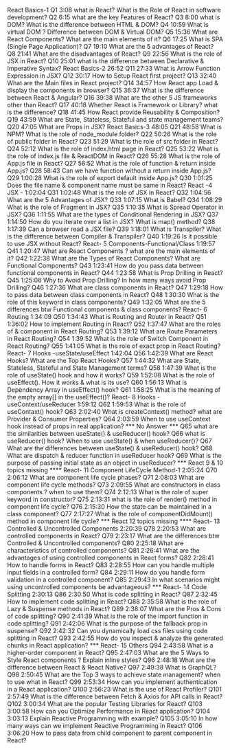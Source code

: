 React Basics-1
Q1 3:08 what is React? What is the Role of React in software development?
Q2 6:15 what are the key Features of React?
Q3 8:00 what is DOM? What is the difference between HTML & DOM?
Q4 10:59 What is virtual DOM ? Difference between DOM & Virtual DOM?
Q5 15:36 What are React Components? What are the main elements of it?
Q6 17:25 What is SPA (Single Page Application)?
Q7 19:10 What are the 5 advantages of React?
Q8 21:41 What are the disadvantages of React?
Q9 22:56 What is the role of JSX in React?
Q10 25:01 what is the difference between Declarative & Imperative Syntax?
React Basics-2 26:52
Q11 27:33 What is Arrow Function Expression in JSX?
Q12 30:17 How to Setup React first project?
Q13 32:40 What are the Main files in React project?
Q14 34:57 How React app Load & display the components in 
browser?
Q15 36:37 What is the difference between React & Angular?
Q16 39:38 What are the other 5 JS frameworks other than 
React?
Q17 40:18 Whether React is Framework or Library? what is 
the difference?
Q18 41:45 How React provide Reusability & Composition?
Q19 43:59 What are State, Stateless, Stateful and state 
management teams?
Q20 47:05 What are Props in JSX?
React Basics-3 48:05
Q21 48:58 What is NPM? What is the role of node_module 
folder?
Q22 50:26 What is the role of public folder in React?
Q23 51:29 What is the role of src folder in React?
Q24 52:12 What is the role of index.html page in React?
Q25 53:22 What is the role of index.js file & ReactDOM in 
React?
Q26 55:28 What is the role of App.js file in React?
Q27 56:52 What is the role of function & return inside 
App.js?
Q28 58:43 Can we have function without a return inside 
App.js?
Q29 1:00:28 What is the role of export default inside 
App.js?
Q30 1:01:25 Does the file name & component name must be 
same in React?
React -4 JSX - 1:02:04
Q31 1:02:48 What is the role of JSX in React?
Q32 1:04:56 What are the 5 Advantages of JSX?
Q33 1:07:15 What is Babel?
Q34 1:08:29 What is the role of Fragment in JSX?
Q35 1:10:35 What is Spread Operator in JSX?
Q36 1:11:55 What are the types of Conditional Rendering 
in JSX?
Q37 1:14:50 How do you iterate over a list in JSX? What 
is map() method?
Q38 1:17:39 Can a browser read a JSX file?
Q39 1:18:01 What is Transpiler? What is the difference 
between Compiler & Transpiler?
Q40 1:19:26 Is it possible to use JSX without React?
React- 5 Components-Functional/Class 1:19:57
Q41 1:20:47 What are React Components ? what are the main 
elements of it?
Q42 1:22:38 What are the Types of React Components? What 
are Functional Components?
Q43 1:23:41 How do you pass data between functional 
components in React?
Q44 1:23:58 What is Prop Drilling in React?
Q45 1:25:06 Why to Avoid Prop Drilling? In how many ways 
avoid Prop Drilling?
Q46 1:27:36 What are class components in React?
Q47 1:29:18 How to pass data between class components in 
React?
Q48 1:30:30 What is the role of this keyword in class 
components?
Q49 1:32:05 What are the 5 differences btw Functional 
components & class components? 
React- 6 Routing 1:34:09
Q50 1:34:43 What is Routing and Router in React?
Q51 1:36:02 How to implement Routing in React?
Q52 1:37:47 What are the roles of <Routes> & <Route> 
component in React Routing?
Q53 1:39:12 What are Route Parameters in React Routing?
Q54 1:39:52 What is the role of Switch Component in React 
Routing?
Q55 1:41:05 What is the role of exact prop in React 
Routing?
React- 7 Hooks -useState/useEffect 1:42:04
Q56 1:42:39 What are React Hooks? What are the Top React 
Hooks?
Q57 1:44:32 What are State, Stateless, Stateful and State 
Management terms?
Q58 1:47:39 What is the role of useState() hook and how 
it works?
Q59 1:52:08 What is the role of useEffect(). How it works 
& what is its use?
Q60 1:56:13 What is Dependency Array in useEffect() hook?
Q61 1:58:25 What is the meaning of the empty array[] in 
the useEffect()?
React- 8 Hooks -useContext/useReducer 1:59:12
Q62 1:59:53 What is the role of useContaxt() hook?
Q63 2:02:40 What is createContext() method? what are 
Provider & Consumer Properties?
Q64 2:03:59 When to use useContext hook instead of props 
in real application?
*** No Answer *** 
Q65 what are the similarities between useState() & 
useReducer() hook?
Q66 what is useReducer() hook? When to use useState() & 
when useReducer()?
Q67 What are the differences between useState() & 
useReducer() hook?
Q68 What are dispatch & reducer function in useReducer 
hook?
Q69 What is the purpose of passing initial state as an 
object in useReducer?
*** React 9 & 10 topics missing ****
React- 11 Component LifeCycle Method-1 2:05:24
Q70 2:06:12 What are component life cycle phases?
Q71 2:08:03 What are component life cycle methods?
Q73 2:09:55 What are constructors in class components ? 
when to use them?
Q74 2:12:13 What is the role of super keyword in 
constructor?
Q75 2:13:31 what is the role of render() method in 
component life cycle?
Q76 2:15:30 How the state can be maintained in a class 
component?
Q77 2:17:27 What is the role of componentDidMount() 
method in component life cycle?
*** React 12 topics missing ****
React- 13 Controlled & Uncontrolled Components 2:20:39
Q78 2:20:53 What are controlled components in React?
Q79 2:23:17 What are the differences btw Controlled & 
Uncontrolled components?
Q80 2:25:18 What are characteristics of controlled 
components?
Q81 2:26:41 What are the advantages of using controlled 
components in React forms?
Q82 2:28:41 How to handle forms in React?
Q83 2:28:55 How can you handle multiple input fields in a 
controlled form?
Q84 2:29:11 How do you handle form validation in a 
controlled component?
Q85 2:29:43 In what scenarios might using uncontrolled 
components be advantageous?
*** React- 14 Code Splitting 2:30:13
Q86 2:30:50 What is code splitting in React?
Q87 2:32:45 How to implement code splitting in React?
Q88 2:35:58 What is the role of Lazy & Suspense methods 
in React?
Q89 2:38:07 What are the Pros & Cons of code splitting?
Q90 2:41:39 What is the role of the import function in 
code splitting?
Q91 2:42:06 What is the purpose of the fallback prop in 
suspense?
Q92 2:42:32 Can you dynamically load css files using code 
splitting in React?
Q93 2:42:55 How do you inspect & analyze the generated 
chunks in React application?
*** React- 15 Others
Q94 2:43:58 What is a higher-order component in React?
Q95 2:47:03 What are the 5 Ways to Style React components 
? Explain inline styles?
Q96 2:48:18 What are the difference between React & React 
Native?
Q97 2:49:38 What is GraphQL?
Q98 2:50:45 What are the Top 3 ways to achieve state 
management? when to use what in React?
Q99 2:53:34 How can you implement authentication in a 
React application?
Q100 2:56:23 What is the use of React Profiler?
Q101 2:57:49 What is the difference between Fetch & Axios 
for API calls in React?
Q102 3:00:34 What are the popular Testing Libraries for 
React?
Q103 3:00:58 How can you Optimize Performance in React 
application?
Q104 3:03:13 Explain Reactive Programming with example?
Q105 3:05:10 In how many ways can we implement Reactive 
Programming in React?
Q106 3:06:20 How to pass data from child component to 
parent component in React?
